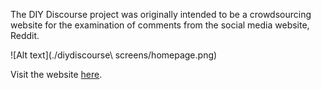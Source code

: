 The DIY Discourse project was originally intended to be a crowdsourcing website for the examination of comments from the social media website, Reddit.


![Alt text](./diydiscourse\ screens/homepage.png)

Visit the website [here](http://csgrid.org/csg/diy_discourse/).
